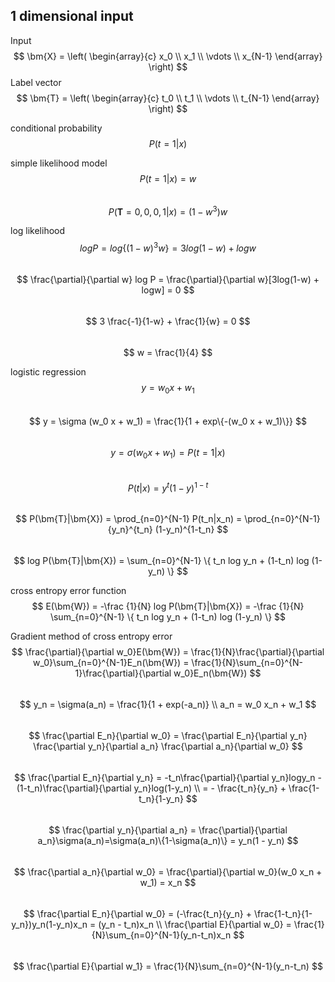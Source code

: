 ## 1 dimensional input
Input  
$$
    \bm{X} = \left(
        \begin{array}{c}
            x_0 \\
            x_1 \\
            \vdots \\
            x_{N-1}
        \end{array}
    \right)
$$
Label vector
$$
    \bm{T} = \left(
        \begin{array}{c}
            t_0 \\
            t_1 \\
            \vdots \\
            t_{N-1}
        \end{array}
    \right)
$$

conditional probability  
$$
    P(t=1|x)
$$  

simple likelihood model  
$$
    P(t=1|x)=w
$$  
$$
    P(\bm{T}=0,0,0,1|x)=(1-w^3)w
$$  

log likelihood  
$$
    log P = log \{(1-w)^3 w\}=3log(1-w) + logw
$$  
$$
    \frac{\partial}{\partial w} log P = \frac{\partial}{\partial w}[3log(1-w) + logw] = 0
$$  
$$
    3 \frac{-1}{1-w} + \frac{1}{w} = 0
$$  
$$
    w = \frac{1}{4}
$$  

logistic regression  
$$
    y = w_0 x + w_1
$$  
$$
    y = \sigma (w_0 x + w_1) = \frac{1}{1 + exp\{-(w_0 x + w_1)\}}
$$  
$$
    y = \sigma (w_0 x + w_1) = P(t=1|x)
$$  
$$
    P(t|x) = y^t (1-y)^{1-t}
$$  
$$
    P(\bm{T}|\bm{X}) = \prod_{n=0}^{N-1} P(t_n|x_n) = \prod_{n=0}^{N-1} {y_n}^{t_n} (1-y_n)^{1-t_n}
$$  
$$
    log P(\bm{T}|\bm{X}) = \sum_{n=0}^{N-1} \{ t_n log y_n + (1-t_n) log (1-y_n) \}
$$  

cross entropy error function  
$$
    E(\bm{W}) = -\frac {1}{N} log P(\bm{T}|\bm{X}) = -\frac {1}{N} \sum_{n=0}^{N-1} \{ t_n log y_n + (1-t_n) log (1-y_n) \}
$$  

Gradient method of cross entropy error  
$$
    \frac{\partial}{\partial w_0}E(\bm{W}) = \frac{1}{N}\frac{\partial}{\partial w_0}\sum_{n=0}^{N-1}E_n(\bm{W}) = \frac{1}{N}\sum_{n=0}^{N-1}\frac{\partial}{\partial w_0}E_n(\bm{W})
$$  
$$
    y_n = \sigma(a_n) = \frac{1}{1 + exp(-a_n)} \\
    a_n = w_0 x_n + w_1
$$  
$$
    \frac{\partial E_n}{\partial w_0} = \frac{\partial E_n}{\partial y_n} \frac{\partial y_n}{\partial a_n} \frac{\partial a_n}{\partial w_0}
$$  
$$
    \frac{\partial E_n}{\partial y_n} = -t_n\frac{\partial}{\partial y_n}logy_n - (1-t_n)\frac{\partial}{\partial y_n}log(1-y_n) \\
    = - \frac{t_n}{y_n} + \frac{1-t_n}{1-y_n}
$$  
$$
    \frac{\partial y_n}{\partial a_n} = \frac{\partial}{\partial a_n}\sigma(a_n)=\sigma(a_n)\{1-\sigma(a_n)\} = y_n(1 - y_n)
$$  
$$
    \frac{\partial a_n}{\partial w_0} = \frac{\partial}{\partial w_0}(w_0 x_n + w_1) = x_n
$$  
$$
    \frac{\partial E_n}{\partial w_0} = (-\frac{t_n}{y_n} + \frac{1-t_n}{1-y_n})y_n(1-y_n)x_n = (y_n - t_n)x_n \\
    \frac{\partial E}{\partial w_0} = \frac{1}{N}\sum_{n=0}^{N-1}(y_n-t_n)x_n
$$  
$$
    \frac{\partial E}{\partial w_1} = \frac{1}{N}\sum_{n=0}^{N-1}(y_n-t_n)
$$  